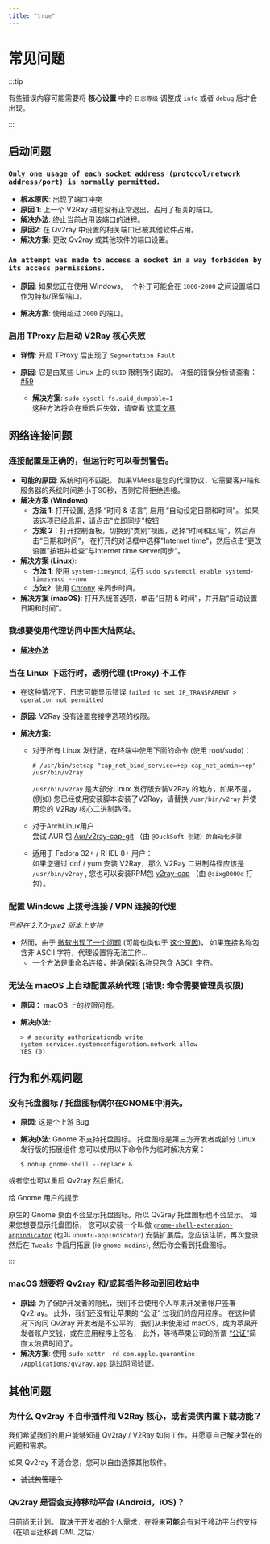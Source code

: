 ```yaml
---
title: "true"
---
```


# 常见问题

:::tip

有些错误内容可能需要将 **核心设置** 中的 `日志等级` 调整成 `info` 或者 `debug` 后才会出现。

:::

## 启动问题

### `Only one usage of each socket address (protocol/network address/port) is normally permitted.`

- **根本原因**: 出现了端口冲突
- **原因 1**: 上一个 V2Ray 进程没有正常退出，占用了相关的端口。
- **解决办法**: 终止当前占用该端口的进程。
- **原因2**: 在 Qv2ray 中设置的相关端口已被其他软件占用。
- **解决方案**: 更改 Qv2ray 或其他软件的端口设置。

### `An attempt was made to access a socket in a way forbidden by its access permissions.`

- **原因**: 如果您正在使用 Windows, 一个补丁可能会在 `1000-2000` 之间设置端口作为特权/保留端口。

- **解决方案**: 使用超过 `2000` 的端口。

### 启用 TProxy 后启动 V2Ray 核心失败

- **详情**: 开启 TProxy 后出现了 `Segmentation Fault`

- **原因**: 它是由某些 Linux 上的 `SUID` 限制所引起的。 详细的错误分析请查看：[#59](https://github.com/Qv2ray/Qv2ray/issues/59)
  - **解决方案**: `sudo sysctl fs.suid_dumpable=1`  
    这种方法将会在重启后失效，请查看 [这篇文章](http://ssdxiao.github.io/linux/2017/03/20/Sysctl-not-applay-on-boot.html)

## 网络连接问题

### 连接配置是正确的，但运行时可以看到警告。

- **可能的原因**: 系统时间不匹配。 如果VMess是您的代理协议，它需要客户端和服务器的系统时间差小于90秒，否则它将拒绝连接。
- **解决方案 (Windows)**:
  - **方法 1**: 打开设置, 选择 “时间 & 语言”, 启用 “自动设定日期和时间”。 如果该选项已经启用，请点击"立即同步"按钮
  - **方案 2**：打开控制面板，切换到“类别”视图，选择“时间和区域”，然后点击“日期和时间”， 在打开的对话框中选择"Internet time"，然后点击“更改设置”按钮并检查“与Internet time server同步”。
- **解决方案 (Linux)**:
  - **方法 1**: 使用 `system-timeyncd`, 运行 `sudo systemctl enable systemd-timesyncd --now`
  - **方法2**: 使用 [Chrony](https://www.chrony.tuxfamily.org) 来同步时间。
- **解决方案 (macOS)**: 打开系统首选项，单击“日期 & 时间”，并开启“自动设置日期和时间”。

### 我想要使用代理访问中国大陆网站。

- [**解决办法**](../getting-started/step5.md#tweaking-routing-schemes)

### 当在 Linux 下运行时，透明代理 (tProxy) 不工作

- 在这种情况下，日志可能显示错误 `failed to set IP_TRANSPARENT > operation not permitted`

- **原因:** V2Ray 没有设置套接字选项的权限。

- **解决方案:**

  - 对于所有 Linux 发行版，在终端中使用下面的命令 (使用 root/sudo)：

    ```
    # /usr/bin/setcap "cap_net_bind_service=+ep cap_net_admin=+ep" /usr/bin/v2ray
    ```

    `/usr/bin/v2ray` 是大部分Linux 发行版安装V2Ray 的地方，如果不是，(例如) 您已经使用安装脚本安装了V2Ray，请替换 `/usr/bin/v2ray` 并使用您的 V2Ray 核心二进制路径。

  - 对于ArchLinux用户：  
    尝试 AUR 包 [Aur/v2ray-cap-git](https://aur.archlinux.org/packages/v2ray-cap-git/) （由 `@DuckSoft 创建）的自动化步骤`

  - 适用于 Fedora 32+ / RHEL 8+ 用户：  
    如果您通过 dnf / yum 安装 V2Ray，那么 V2Ray 二进制路径应该是 `/usr/bin/v2ray` , 您也可以安装RPM包 [v2ray-cap](https://copr.fedorainfracloud.org/coprs/sixg0000d/v2ray/) （由 `@sixg0000d` 打包）。

### 配置 Windows 上拨号连接 / VPN 连接的代理

*已经在 2.7.0-pre2 版本上支持*

- 然而，由于 [微软出现了一个问题](https://support.microsoft.com/en-us/topic/cannot-configure-proxy-settings-if-a-vpn-connection-name-contains-non-ascii-characters-2c648407-bb72-5600-3126-8c721bc91b70) (可能也类似于 [这个原因](https://github.com/shadowsocks/shadowsocks-windows/issues/1116#issuecomment-294075565))， 如果连接名称包含非 ASCII 字符，代理设置将无法工作...
  - 一个方法是重命名连接，并确保新名称只包含 ASCII 字符。

### 无法在 macOS 上自动配置系统代理 (错误: 命令需要管理员权限)
- **原因：** macOS 上的权限问题。
- **解决办法:**

    ```shell
    > # security authorizationdb write system.services.systemconfiguration.network allow
    YES (0)
    ```



## 行为和外观问题

### 没有托盘图标 / 托盘图标偶尔在GNOME中消失。

- **原因**: 这是个上游 Bug
- **解决办法**: Gnome 不支持托盘图标。 托盘图标是第三方开发者或部分 Linux 发行版的拓展组件 您可以使用以下命令作为临时解决方案：

    ```shell
    $ nohup gnome-shell --replace &
    ```

或者您也可以重启 Qv2ray 然后重试。

给 Gnome 用户的提示

原生的 Gnome 桌面不会显示托盘图标。所以 Qv2ray 托盘图标也不会显示。 如果您想要显示托盘图标， 您可以安装一个叫做 [`gnome-shell-extension-appindicator`](https://github.com/ubuntu/gnome-shell-extension-appindicator) (也叫 `ubuntu-appindicator`) 安装扩展后，您应该注销，再次登录 然后在 `Tweaks` 中启用拓展 (ie `gnome-modins`), 然后你会看到托盘图标。

:::

### macOS 想要将 Qv2ray 和/或其插件移动到回收站中

- **原因**: 为了保护开发者的隐私，我们不会使用个人苹果开发者帐户签署 Qv2ray。 此外，我们还没有让苹果的 “公证” 过我们的应用程序。 在这种情况下询问 Qv2ray 开发者是不公平的，我们从未使用过 macOS，或为苹果开发者账户交钱，或在应用程序上签名， 此外，等待苹果公司的所谓 [“公证”](https://krita.org/en/item/first-notarized-macos-build-of-krita/)简直太浪费时间了。
- **解决方案**: 使用 `sudo xattr -rd com.apple.quarantine /Applications/qv2ray.app` 跳过阴间验证。



## 其他问题

### 为什么 Qv2ray 不自带插件和 V2Ray 核心，或者提供内置下载功能？

我们希望我们的用户能够知道 Qv2ray / V2Ray 如何工作，并愿意自己解决潜在的问题和需求。

如果 Qv2ray 不适合您，您可以自由选择其他软件。

- ~~试试包管理？~~

### Qv2ray 是否会支持移动平台 (Android，iOS)？

目前尚无计划。 取决于开发者的个人需求，在将来**可能**会有对于移动平台的支持（在项目迁移到 QML 之后）
